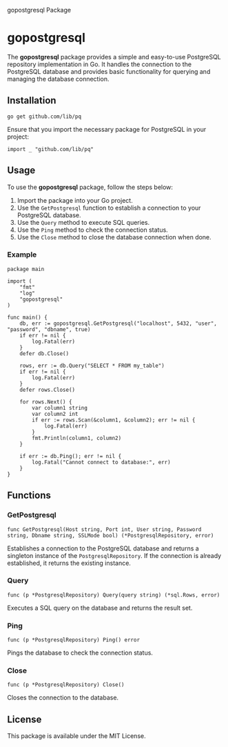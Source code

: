   gopostgresql Package

gopostgresql
============

The **gopostgresql** package provides a simple and easy-to-use PostgreSQL repository implementation in Go. It handles the connection to the PostgreSQL database and provides basic functionality for querying and managing the database connection.

Installation
------------

    go get github.com/lib/pq

Ensure that you import the necessary package for PostgreSQL in your project:

    import _ "github.com/lib/pq"

Usage
-----

To use the **gopostgresql** package, follow the steps below:

1.  Import the package into your Go project.
2.  Use the `GetPostgresql` function to establish a connection to your PostgreSQL database.
3.  Use the `Query` method to execute SQL queries.
4.  Use the `Ping` method to check the connection status.
5.  Use the `Close` method to close the database connection when done.

### Example

    
    package main
    
    import (
        "fmt"
        "log"
        "gopostgresql"
    )
    
    func main() {
        db, err := gopostgresql.GetPostgresql("localhost", 5432, "user", "password", "dbname", true)
        if err != nil {
            log.Fatal(err)
        }
        defer db.Close()
    
        rows, err := db.Query("SELECT * FROM my_table")
        if err != nil {
            log.Fatal(err)
        }
        defer rows.Close()
    
        for rows.Next() {
            var column1 string
            var column2 int
            if err := rows.Scan(&column1, &column2); err != nil {
                log.Fatal(err)
            }
            fmt.Println(column1, column2)
        }
    
        if err := db.Ping(); err != nil {
            log.Fatal("Cannot connect to database:", err)
        }
    }
    

Functions
---------

### GetPostgresql

`func GetPostgresql(Host string, Port int, User string, Password string, Dbname string, SSLMode bool) (*PostgresqlRepository, error)`

Establishes a connection to the PostgreSQL database and returns a singleton instance of the `PostgresqlRepository`. If the connection is already established, it returns the existing instance.

### Query

`func (p *PostgresqlRepository) Query(query string) (*sql.Rows, error)`

Executes a SQL query on the database and returns the result set.

### Ping

`func (p *PostgresqlRepository) Ping() error`

Pings the database to check the connection status.

### Close

`func (p *PostgresqlRepository) Close()`

Closes the connection to the database.

License
-------

This package is available under the MIT License.